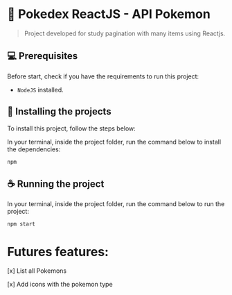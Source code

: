 # 📝 Pokedex ReactJS - API Pokemon

> Project developed for study pagination with many items using Reactjs.

## 💻 Prerequisites

Before start, check if you have the requirements to run this project:

- `NodeJS` installed.

## 🚀 Installing the projects

To install this project, follow the steps below:

In your terminal, inside the project folder, run the command below to install the dependencies:
```
npm
```

## ☕ Running the project

In your terminal, inside the project folder, run the command below to run the project:

```
npm start
```

# Futures features:

[x] List all Pokemons

[x] Add icons with the pokemon type


